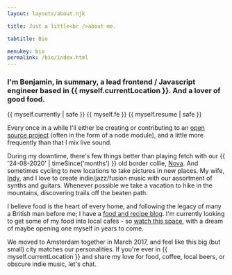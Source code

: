 ```yaml
---
layout: layouts/about.njk

title: Just a little<br />about me.

tabtitle: Bio

menukey: bio
permalink: /bio/index.html
---
```


### I'm Benjamin, in summary, a lead frontend / Javascript engineer based in {{ myself.currentLocation }}. And a lover of good food.

{{ myself.currently | safe }} {{ myself.fe }} {{ myself.resume | safe }}

Every once in a while I'll either be creating or contributing to an [open source project](https://github.com/nothingrandom) (often in the form of a node module), and a little more frequently than that I mix live sound.

During my downtime, there's few things better than playing fetch with our {{ '24-08-2020' | timeSince('months') }} old border collie, [Nova](https://www.instagram.com/novathegoodboy/). And sometimes cycling to new locations to take pictures in new places. My wife, [Indy](https://instagram.com/indy_hollway), and I love to create indie/jazz/fusion music with our assortment of synths and guitars. Whenever possible we take a vacation to hike in the mountains, discovering trails off the beaten path.

I believe food is the heart of every home, and following the legacy of many a British man before me; I have a [food and recipe blog](/food). I'm currently looking to get some of my food into local cafes - so [watch this space](https://instagram.com/foodwithbenjamin), with a dream of maybe opening one myself in years to come.</p>

We moved to Amsterdam together in March 2017, and feel like this big (but small) city matches our personalities. If you're ever in {{ myself.currentLocation }} and share my love for food, coffee, local beers, or obscure indie music, let's chat.
